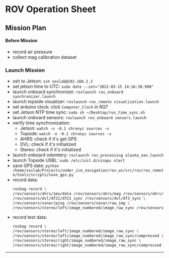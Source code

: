 # ROV Operation Sheet

## Mission Plan

#### Before Mission
- record air pressure
- collect mag calibration dataset

### Launch Mission
- ssh to Jetson: `ssh soslab@192.168.2.3`
- set jetson time to UTC:  `sudo date --set="2022-03-15 14:16:30.990"`
- launch onboard synchronizer: `roslaunch rov_onboard synchronizer.launch` 
- launch topside visualizer: `roslaunch rov_remote visualization.launch`
- set arduino clock: click `Computer_Clock` in RQT
- set Jetson NTP time sync: `sudo sh ~/Desktop/run_time_sync.sh`
- launch onboard sensors: `roslaunch rov_onboard sensors.launch`
- verify time synchronization: 
    - Jetson: `watch -n -0.1 chronyc sources -v`
    - Topside: `watch -n -0.1 chronyc sources -v`
    - AHRS: check if it's get GPS
    - DVL: check if it's initialized
    - Stereo: check if it's initialized
- launch onboard odomtery: `roslaunch rov_processing alaska_nav.launch`
- launch Topside USBL: `sudo /etc/init.d/sinaps start`
- save GPS date: `python /home/soslab/Projects/under_ice_navigation/rov_ws/src/rov/rov_remote/tools/scripts/save_gps.py`
- record data: 
    ```sh
    rosbag record \
    /rov/sensors/ahrs/imu/data /rov/sensors/ahrs/mag /rov/sensors/ahrs/imu/calib \
    /rov/sensors/dvl/df21/df21_sync /rov/sensors/dvl/df3_sync \
    /rov/sensors/sonar/ping /rov/sensors/sonar/raw_img \
    /rov/sensors/stereo/left/image_numbered/image_raw_sync /rov/sensors/stereo/right/image_numbered/image_raw_sync /rov/sensors/stereo/right/calib
    ```
- record test data:
    ```sh
    rosbag record \
    /rov/sensors/stereo/left/image_numbered/image_raw_sync \
    /rov/sensors/stereo/left/image_numbered/image_raw_sync/compressed \
    /rov/sensors/stereo/right/image_numbered/image_raw_sync \
    /rov/sensors/stereo/right/image_numbered/image_raw_sync/compressed
    ```

---------------------------------------------------------------------------------------------------
